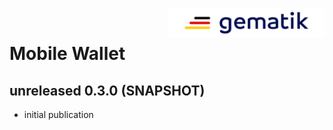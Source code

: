 <img align="right" width="250" height="47" src="Gematik_Logo_Flag_With_Background.png"/> <br/>

# Mobile Wallet

## unreleased 0.3.0 (SNAPSHOT) 

- initial publication 